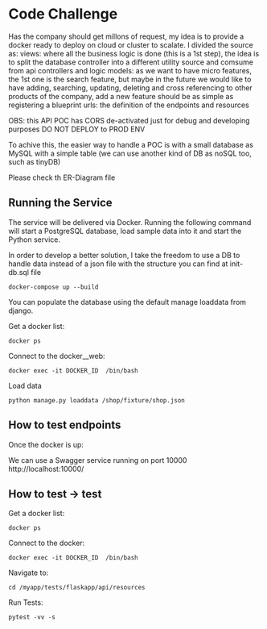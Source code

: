 # Code Challenge

Has the company should get millons of request, my idea is to provide a docker ready to deploy on cloud or cluster to scalate.
I divided the source as:
views: where all the business logic is done (this is a 1st step), the idea is to split the database controller into a different utility source and comsume from api controllers and logic
models: as we want to have micro features, the 1st one is the search feature, but maybe in the future we would like to have adding, searching, updating, deleting and cross referencing to other products of the company, add a new feature should be as simple as registering a blueprint
urls: the definition of the endpoints and resources

OBS: this API POC has CORS de-activated just for debug and developing purposes DO NOT DEPLOY to PROD ENV



To achive this, the easier way to handle a POC is with a small database as MySQL with a simple table (we can use another kind of DB as noSQL too, such as tinyDB)

Please check th ER-Diagram file



## Running the Service
The service will be delivered via Docker. Running the following command will 
start a PostgreSQL database, load sample data into it and start the Python 
service. 

In order to develop a better solution, I take the freedom to use a DB to handle data instead of a json file with the structure you can find at init-db.sql file


```
docker-compose up --build
```

You can populate the database using the default manage loaddata from django.

Get a docker list:

```
docker ps
```

Connect to the docker__web:

```
docker exec -it DOCKER_ID  /bin/bash
```

Load data

```
python manage.py loaddata /shop/fixture/shop.json
```






## How to test endpoints

Once the docker is up:

We can use a Swagger service running on port 10000
http://localhost:10000/


## How to test -> test

Get a docker list:

```
docker ps
```

Connect to the docker:

```
docker exec -it DOCKER_ID  /bin/bash
```


Navigate to:

```
cd /myapp/tests/flaskapp/api/resources
```


Run Tests:

```
pytest -vv -s
```